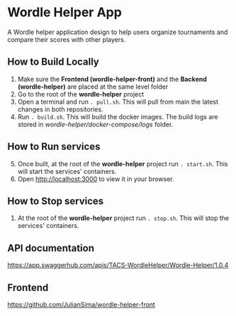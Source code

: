 # Wordle Helper App
A Wordle helper application design to help users organize tournaments and compare their scores with other players.

## How to Build Locally
1. Make sure the **Frontend (wordle-helper-front)** and the **Backend (wordle-helper)** are placed at the same level folder
2. Go to the root of the **wordle-helper** project
3. Open a terminal and run ``. pull.sh``. This will pull from main the latest changes in both repositories.
4. Run ``. build.sh``. This will build the docker images. The build logs are stored in *wordle-helper/docker-compose/logs* folder.

## How to Run services
5. Once built, at the root of the **wordle-helper** project run ``. start.sh``. This will start the services' containers.
6. Open [http://localhost:3000](http://localhost:3000) to view it in your browser.

## How to Stop services
1. At the root of the **wordle-helper** project run ``. stop.sh``. This will stop the services' containers.


## API documentation
https://app.swaggerhub.com/apis/TACS-WordleHelper/Wordle-Helper/1.0.4

## Frontend
https://github.com/JulianSima/wordle-helper-front
